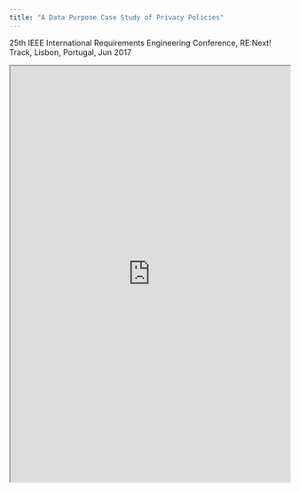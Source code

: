 ```yaml
---
title: "A Data Purpose Case Study of Privacy Policies"
---
```


25th IEEE International Requirements Engineering Conference, RE:Next! Track, Lisbon, Portugal, Jun 2017

<iframe height="750" width="100%" src="https://ewelton.github.io/ktest/wiki.html#A%20Data%20Purpose%20Case%20Study%20of%20Privacy%20Policies"></iframe>
